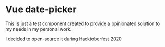 # Vue date-picker

This is just a test component created to provide a opinionated solution to my needs in my personal work.

I decided to open-source it during Hacktoberfest 2020
